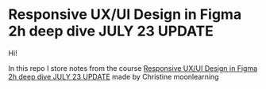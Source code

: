 # Responsive UX/UI Design in Figma 2h deep dive JULY 23 UPDATE

Hi!

In this repo I store notes from the course [Responsive UX/UI Design in Figma 2h deep dive JULY 23 UPDATE](https://www.udemy.com/course/responsive-ui-design-in-figma-2h-deep-dive/) made by Christine moonlearning
